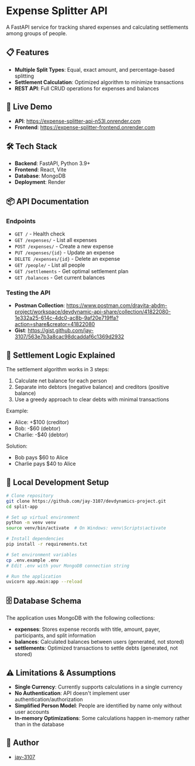 # Expense Splitter API

A FastAPI service for tracking shared expenses and calculating settlements among groups of people.

## 📋 Features

- **Multiple Split Types**: Equal, exact amount, and percentage-based splitting
- **Settlement Calculation**: Optimized algorithm to minimize transactions
- **REST API**: Full CRUD operations for expenses and balances

## 🚀 Live Demo

- **API**: https://expense-splitter-api-n53l.onrender.com
- **Frontend**: https://expense-splitter-frontend.onrender.com

## 🛠️ Tech Stack

- **Backend**: FastAPI, Python 3.9+
- **Frontend**: React, Vite
- **Database**: MongoDB
- **Deployment**: Render

## 📦 API Documentation

### Endpoints

- `GET /` - Health check
- `GET /expenses/` - List all expenses
- `POST /expenses/` - Create a new expense
- `PUT /expenses/{id}` - Update an expense
- `DELETE /expenses/{id}` - Delete an expense
- `GET /people/` - List all people
- `GET /settlements` - Get optimal settlement plan
- `GET /balances` - Get current balances

### Testing the API

- **Postman Collection**: https://www.postman.com/dravita-abdm-project/workspace/devdynamic-api-share/collection/41822080-1e332a25-614c-4dc0-ac8b-9af20e719ffa?action=share&creator=41822080
- **Gist**: https://gist.github.com/jay-3107/563e7b3a8cac98dcaddaf6c1369d2932

## 🧮 Settlement Logic Explained

The settlement algorithm works in 3 steps:
1. Calculate net balance for each person
2. Separate into debtors (negative balance) and creditors (positive balance)
3. Use a greedy approach to clear debts with minimal transactions

Example:
- Alice: +$100 (creditor)
- Bob: -$60 (debtor)
- Charlie: -$40 (debtor)

Solution:
- Bob pays $60 to Alice
- Charlie pays $40 to Alice

## 🔧 Local Development Setup

```bash
# Clone repository
git clone https://github.com/jay-3107/devdynamics-project.git
cd split-app

# Set up virtual environment
python -m venv venv
source venv/bin/activate  # On Windows: venv\Scripts\activate

# Install dependencies
pip install -r requirements.txt

# Set environment variables
cp .env.example .env
# Edit .env with your MongoDB connection string

# Run the application
uvicorn app.main:app --reload
```

## 🗄️ Database Schema
The application uses MongoDB with the following collections:

- **expenses**: Stores expense records with title, amount, payer, participants, and split information
- **balances**: Calculated balances between users (generated, not stored)
- **settlements**: Optimized transactions to settle debts (generated, not stored)

## ⚠️ Limitations & Assumptions
- **Single Currency**: Currently supports calculations in a single currency
- **No Authentication**: API doesn't implement user authentication/authorization
- **Simplified Person Model**: People are identified by name only without user accounts
- **In-memory Optimizations**: Some calculations happen in-memory rather than in the database

## 👤 Author
- [jay-3107](https://github.com/jay-3107) 
